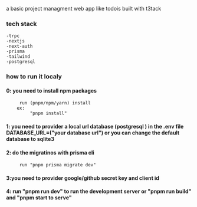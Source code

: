 a basic project managment web app like todois built with t3tack 
### tech stack
    -trpc
    -nextjs
    -next-auth
    -prisma
    -tailwind
    -postgresql
    
### how to run it localy 
#### 0: you need to install npm packages 
         run (pnpm/npm/yarn) install 
        ex:
             "pnpm install"
#### 1: you need to provider a local url database (postgresql ) in the .env file DATABASE_URL=("your database url") or you can change the default database to sqlite3 
#### 2: do the migratinos with prisma cli 
         run "pnpm prisma migrate dev"
#### 3:you need to provider google/github secret key and client id
#### 4: run "pnpm run dev" to run the development server or "pnpm run build"  and "pnpm start to serve" 
